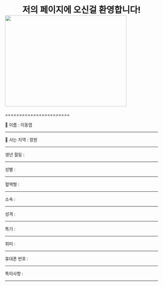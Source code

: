 # <center>저의 페이지에 오신걸 환영합니다!</center><img src="https://user-images.githubusercontent.com/112042668/190572205-505af8f8-5129-4f10-ab33-92593bcd7108.PNG path" width="400px" height="300px"></img>
=======================

:name_badge: 이름 : 이동엽
*****
:house_with_garden: 사는 지역 : 창원
*****
생년 월일 : 
*****
성별 : 
*****
혈액형 : 
*****
소속 : 
*****
성격 : 
*****
특기 : 
*****
취미 : 
*****
휴대폰 번호 : 

*****
특이사항 :

*****
